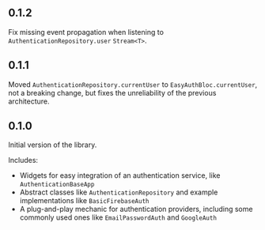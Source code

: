 ## 0.1.2

Fix missing event propagation when listening to `AuthenticationRepository.user` `Stream<T>`.

## 0.1.1

Moved `AuthenticationRepository.currentUser` to `EasyAuthBloc.currentUser`, not a breaking change, but fixes the unreliability of the previous architecture.

## 0.1.0

Initial version of the library.

Includes:

- Widgets for easy integration of an authentication service, like `AuthenticationBaseApp`
- Abstract classes like `AuthenticationRepository` and example implementations like `BasicFirebaseAuth`
- A plug-and-play mechanic for authentication providers, including some commonly used ones like `EmailPasswordAuth` and `GoogleAuth`
